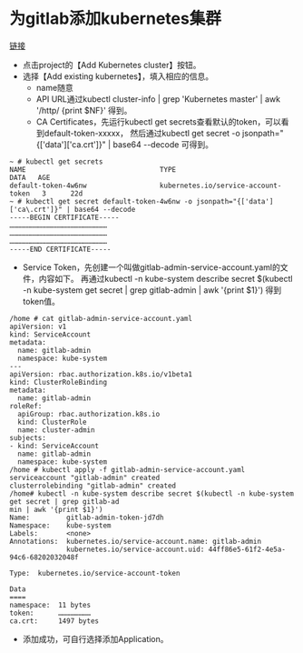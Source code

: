 # 为gitlab添加kubernetes集群
[链接](https://www.jianshu.com/p/1208c132b84c)
- 点击project的【Add Kubernetes cluster】按钮。
- 选择【Add existing kubernetes】，填入相应的信息。
  -  name随意
  -  API URL通过kubectl cluster-info | grep 'Kubernetes master' | awk '/http/ {print $NF}' 得到。
  -  CA Certificates，先运行kubectl get secrets查看默认的token，可以看到default-token-xxxxx，
  然后通过kubectl get secret <secret name> -o jsonpath="{['data']['ca\.crt']}" | base64 --decode 可得到。
```
~ # kubectl get secrets
NAME                                 TYPE                                  DATA   AGE
default-token-4w6nw                  kubernetes.io/service-account-token   3      22d
~ # kubectl get secret default-token-4w6nw -o jsonpath="{['data']['ca\.crt']}" | base64 --decode
-----BEGIN CERTIFICATE-----
………………………………………………………………
………………………………………………………………
………………………………………………………………
-----END CERTIFICATE-----
```
  -  Service Token，先创建一个叫做gitlab-admin-service-account.yaml的文件，内容如下。
  再通过kubectl -n kube-system describe secret $(kubectl -n kube-system get secret | grep gitlab-admin | awk '{print $1}') 得到token值。
```
/home # cat gitlab-admin-service-account.yaml
apiVersion: v1
kind: ServiceAccount
metadata:
  name: gitlab-admin
  namespace: kube-system
---
apiVersion: rbac.authorization.k8s.io/v1beta1
kind: ClusterRoleBinding
metadata:
  name: gitlab-admin
roleRef:
  apiGroup: rbac.authorization.k8s.io
  kind: ClusterRole
  name: cluster-admin
subjects:
- kind: ServiceAccount
  name: gitlab-admin
  namespace: kube-system
/home # kubectl apply -f gitlab-admin-service-account.yaml
serviceaccount "gitlab-admin" created
clusterrolebinding "gitlab-admin" created
/home# kubectl -n kube-system describe secret $(kubectl -n kube-system get secret | grep gitlab-ad
min | awk '{print $1}')
Name:         gitlab-admin-token-jd7dh
Namespace:    kube-system
Labels:       <none>
Annotations:  kubernetes.io/service-account.name: gitlab-admin
              kubernetes.io/service-account.uid: 44ff86e5-61f2-4e5a-94c6-68202032048f

Type:  kubernetes.io/service-account-token

Data
====
namespace:  11 bytes
token:      ……………………
ca.crt:     1497 bytes

```

- 添加成功，可自行选择添加Application。
